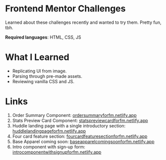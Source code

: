 #  Frontend Mentor Challenges

Learned about these challenges recently and wanted to try them. Pretty fun, tbh.

**Required languages**: HTML, CSS, JS

# What I Learned

* Replicating UI from image.
* Parsing through pre-made assets. 
* Reviewing vanilla CSS and JS. 

# Links

1. Order Summary Component: [ordersummaryforfm.netlify.app](https://ordersummaryforfm.netlify.app/)
2. Stats Preview Card Component: [statspreviewcardforfm.netlify.app](https://statspreviewcardforfm.netlify.app/)
3. Huddle landing page with a single introductory section: [huddlelandingpageforfm.netlify.app](https://huddlelandingpageforfm.netlify.app/)
4. Four card feature section: [fourcardfeaturesectionforfm.netlify.app](https://fourcardfeaturesectionforfm.netlify.app/)
5. Base Apparel coming soon: [baseapparelcomingsoonforfm.netlify.app](https://baseapparelcomingsoonforfm.netlify.app/)
6. Intro component with sign-up form: [introcomponentwithsignupforfm.netlify.app](https://introcomponentwithsignupforfm.netlify.app)